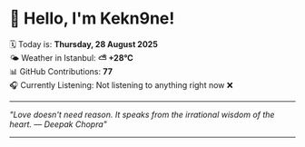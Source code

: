 # 👋 Hello, I'm Kekn9ne!

🗓️ Today is: **Thursday, 28 August 2025**  
🌤️ Weather in Istanbul: **⛅️  +28°C**  
📊 GitHub Contributions: **77**  
🎧 Currently Listening: Not listening to anything right now ❌

---

_"Love doesn't need reason. It speaks from the irrational wisdom of the heart. — *Deepak Chopra*"_

---
